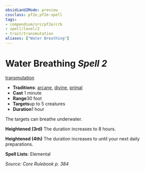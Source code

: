 ```yaml
---
obsidianUIMode: preview
cssclass: pf2e,pf2e-spell
tags:
- compendium/src/pf2e/crb
- spell/level/2
- trait/transmutation
aliases: ["Water Breathing"]
---
```

# Water Breathing *Spell 2*   
[transmutation](../../Rules/traits/transmutation.md)  

- **Traditions**: [arcane](../../Rules/traits/arcane.md), [divine](../../Rules/traits/divine.md), [primal](../../Rules/traits/primal.md)
- **Cast** 1 minute 
- **Range**30 foot
- **Targets**up to 5 creatures
- **Duration**1 hour

The targets can breathe underwater.

**Heightened (3rd)** The duration increases to 8 hours.

**Heightened (4th)** The duration increases to until your next daily preparations.

**Spell Lists**: Elemental

*Source: Core Rulebook p. 384*